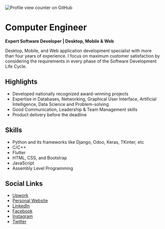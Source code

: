 
![Profile view counter on GitHub](https://komarev.com/ghpvc/?username=Arbind15)

# Computer Engineer
**Expert Software Developer | Desktop, Mobile & Web**

Desktop, Mobile, and Web application development specialist with more than four years of experience. I focus on maximum customer satisfaction by considering the requirements in every phase of the Software Development Life Cycle.

## Highlights

- Developed nationally recognized award-winning projects
- Expertise in Databases, Networking, Graphical User Interface, Artificial Intelligence, Data Science and Problem-solving
- Good Communication, Leadership & Team Management skills
- Product delivery before the deadline

## Skills
- Python and its frameworks like Django, Odoo, Keras, TKinter, etc
- C/C++
- Flutter
- HTML, CSS, and Bootstrap
- JavaScript
- Assembly Level Programming

## Social Links

- [Upwork](https://www.upwork.com/freelancers/~01ee40c626c31537a9)
- [Personal Website](https://arbindmehta.com.np/)
- [LinkedIn](https://www.linkedin.com/in/arbind67/)
- [Facebook](https://www.facebook.com/arbind15/)
- [Instagram](https://www.instagram.com/mehtaarbind)
- [Twitter](https://twitter.com/ArbindMehta11)
